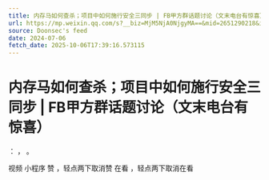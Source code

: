 ```yaml
---
title: 内存马如何查杀；项目中如何施行安全三同步 | FB甲方群话题讨论（文末电台有惊喜）
url: https://mp.weixin.qq.com/s?__biz=MjM5NjA0NjgyMA==&mid=2651290218&idx=1&sn=da2095ab91ae09012088c929766b82ce
source: Doonsec's feed
date: 2024-07-06
fetch_date: 2025-10-06T17:39:16.573115
---
```


# 内存马如何查杀；项目中如何施行安全三同步 | FB甲方群话题讨论（文末电台有惊喜）

：
，
。

视频
小程序
赞
，轻点两下取消赞
在看
，轻点两下取消在看